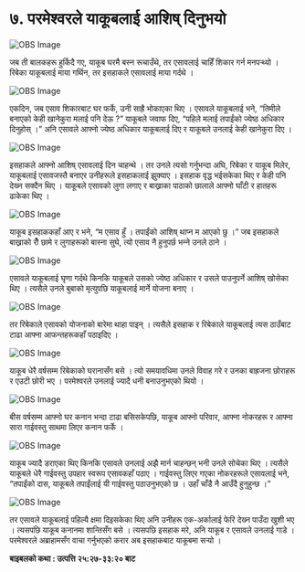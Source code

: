 # ७. परमेश्‍वरले याकूबलाई आशिष् दिनुभयो

![OBS Image](https://cdn.door43.org/obs/jpg/360px/obs-en-07-01.jpg)

जब ती बालकहरू हुर्किदै गए, याकूब घरमै बस्‍न रूचाउँथे, तर एसावलाई चाहिँ शिकार गर्न मनपर्‍थ्‍यो । रिबेका याकूबलाई माया गर्थिन, तर इसहाकले एसावलाई माया गर्दथे ।

![OBS Image](https://cdn.door43.org/obs/jpg/360px/obs-en-07-02.jpg)

एकदिन, जब एसाव शिकारबाट घर फर्के, उनी साह्रै भोकाएका थिए । एसावले याकूबलाई भने, “तिमीले बनाएको केही खानेकुरा मलाई पनि देऊ ?” याकूबले जवाफ दिए, “पहिले मलाई तपाईंको ज्येष्ठ अधिकार दिनुहोस् ।” अनि एसावले आफ्नो ज्येष्ठ अधिकार याकूबलाई दिए र याकूबले उनलाई केही खानेकुरा दिए ।

![OBS Image](https://cdn.door43.org/obs/jpg/360px/obs-en-07-03.jpg)

इसहाकले आफ्नो आशिष् एसावलाई दिन चाहन्थे । तर उनले त्यसो गर्नुभन्दा अघि, रिबेका र याकूब मिलेर, याकूबलाई एसावजस्तै बनाएर उनीहरूले इसहाकलाई झुक्याए । इसहाक वृद्ध भईसकेका थिए र केही पनि देख्‍न सक्दैन थिए । याकूबले एसावको लुगा लगाए र बाख्राका पाठाको छालाले आफ्नो घाँटी र हातहरू ढाकेका थिए ।

![OBS Image](https://cdn.door43.org/obs/jpg/360px/obs-en-07-04.jpg)

याकूब इसहाककहाँ आए र भने, “म एसाव हुँ । तपाईंको आशिष् थाप्‍न म आएको छु ।” जब इसहाकले बाख्राको रौँ छामे र लुगाहरूको बास्‍ना सुघे, त्यो एसाव नै हुनुपर्छ भन्‍ने उनले ठाने ।

![OBS Image](https://cdn.door43.org/obs/jpg/360px/obs-en-07-05.jpg)

एसावले याकूबलाई घृणा गर्दथे किनकि याकूबले उसको ज्येष्ठ अधिकार र उसले पाउनुपर्ने आशिष् खोसेका थिए । त्यसैले उनले बुबाको मृत्युपछि याकूबलाई मार्ने योजना बनाए ।

![OBS Image](https://cdn.door43.org/obs/jpg/360px/obs-en-07-06.jpg)

तर रिबेकाले एसावको योजनाको बारेमा थाहा पाइन् । त्यसैले इसहाक र रिबेकाले याकूबलाई त्यस ठाउँबाट टाढा आफ्ना आफन्तहरूकहाँ पठाइदिए ।

![OBS Image](https://cdn.door43.org/obs/jpg/360px/obs-en-07-07.jpg)

याकूब धेरै वर्षसम्म रिबेकाको घरानासँग बसे । त्यो समयावधिमा उनले विवाह गरे र उनका बाह्रजना छोराहरू र एउटी छोरी भए । परमेश्‍वरले उनलाई ज्यादै धनी बनाउनुभएको थियो ।

![OBS Image](https://cdn.door43.org/obs/jpg/360px/obs-en-07-08.jpg)

बीस वर्षसम्म आफ्नो घर कनान भन्दा टाढा बसिसकेपछि, याकूब आफ्नो परिवार, आफ्ना नोकरहरू र आफ्ना सारा गाईवस्तु साथमा लिएर कनान फर्के ।

![OBS Image](https://cdn.door43.org/obs/jpg/360px/obs-en-07-09.jpg)

याकूब ज्यादै डराएका थिए किनकि एसावले उनलाई अझै मार्न चाहन्छन् भनी उनले सोचेका थिए । त्यसैले याकूबले धेरै गाईवस्तु उपहार स्वरूप एसावकहाँ पठाए । गाईवस्तु लिएर गएका नोकरहरूले एसावलाई भने, “तपाईंको दास, याकूबले तपाईंलाई यी गाईवस्तु पठाउनुभएको छ । उहाँ चाँडै नै आउँदै हुनुहुन्छ ।”

![OBS Image](https://cdn.door43.org/obs/jpg/360px/obs-en-07-10.jpg)

तर एसावले याकूबलाई पहिल्यै क्षमा दिइसकेका थिए अनि उनीहरू एक-अर्कालाई फेरि देख्‍न पाउँदा खुशी भए । त्यसपछि याकूब कनानमा शान्तिसँग बसे । त्यसपछि इसहाक मरे, अनि याकूब र एसावले उनलाई गाडे । परमेश्‍वरले अब्राहामसँग वाचा गर्नुभएको करार अब इसहाकबाट याकूबमा सर्‍यो ।

__बाइबलको कथा : उत्पत्ति २५:२७-३३:२० बाट__
